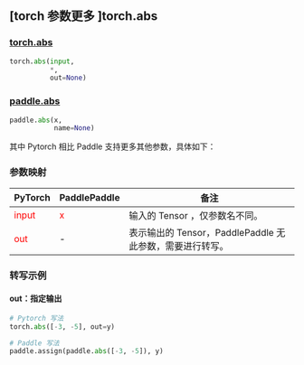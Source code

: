 ## [torch 参数更多 ]torch.abs

### [torch.abs](https://pytorch.org/docs/stable/generated/torch.abs.html?highlight=abs#torch.abs)

```python
torch.abs(input,
          *,
          out=None)
```

### [paddle.abs](https://www.paddlepaddle.org.cn/documentation/docs/zh/api/paddle/abs_cn.html#abs)

```python
paddle.abs(x,
           name=None)
```

其中 Pytorch 相比 Paddle 支持更多其他参数，具体如下：

### 参数映射
| PyTorch       | PaddlePaddle | 备注                                                   |
| ------------- | ------------ | ------------------------------------------------------ |
| <font color='red'> input </font>         | <font color='red'> x </font>            | 输入的 Tensor ，仅参数名不同。                                     |
| <font color='red'> out </font>           | -            | 表示输出的 Tensor，PaddlePaddle 无此参数，需要进行转写。              |


### 转写示例

#### out：指定输出
```python
# Pytorch 写法
torch.abs([-3, -5], out=y)

# Paddle 写法
paddle.assign(paddle.abs([-3, -5]), y)
```
